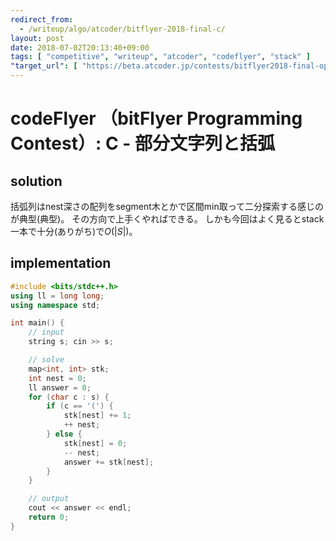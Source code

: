 ```yaml
---
redirect_from:
  - /writeup/algo/atcoder/bitflyer-2018-final-c/
layout: post
date: 2018-07-02T20:13:40+09:00
tags: [ "competitive", "writeup", "atcoder", "codeflyer", "stack" ]
"target_url": [ "https://beta.atcoder.jp/contests/bitflyer2018-final-open/tasks/bitflyer2018_final_c" ]
---
```


# codeFlyer （bitFlyer Programming Contest）: C - 部分文字列と括弧

## solution

括弧列はnest深さの配列をsegment木とかで区間min取って二分探索する感じのが典型(典型)。
その方向で上手くやればできる。
しかも今回はよく見るとstack一本で十分(ありがち)で<span>$O(|S|)$</span>。

## implementation

``` c++
#include <bits/stdc++.h>
using ll = long long;
using namespace std;

int main() {
    // input
    string s; cin >> s;

    // solve
    map<int, int> stk;
    int nest = 0;
    ll answer = 0;
    for (char c : s) {
        if (c == '(') {
            stk[nest] += 1;
            ++ nest;
        } else {
            stk[nest] = 0;
            -- nest;
            answer += stk[nest];
        }
    }

    // output
    cout << answer << endl;
    return 0;
}
```
